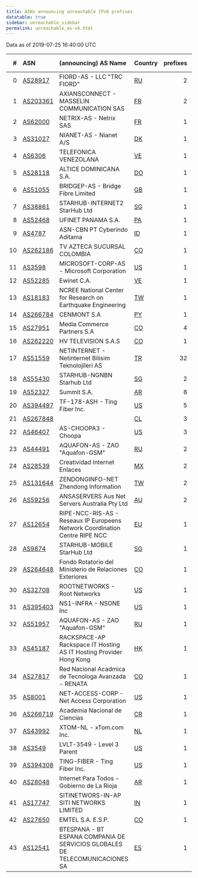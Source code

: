 ```yaml
---
title: ASNs announcing unreachable IPv6 prefixes
datatable: true
sidebar: unreachable_sidebar
permalink: unreachable_as-v6.html
---
```


Data as of 2019-07-25 16:40:00 UTC

<div class="datatable-begin"></div>

|   # | ASN                                      | (announcing) AS Name                                                         | Country                      |   prefixes |   unreachable /48s |
|----:|:-----------------------------------------|:-----------------------------------------------------------------------------|:-----------------------------|-----------:|-------------------:|
|   0 | [AS28917](unreachable_AS28917-v6.html)   | FIORD-AS - LLC "TRC FIORD"                                                   | [RU](unreachable_ru-v6.html) |          2 |             524289 |
|   1 | [AS203361](unreachable_AS203361-v6.html) | AXIANSCONNECT - MASSELIN COMMUNICATION SAS                                   | [FR](unreachable_fr-v6.html) |          2 |             524288 |
|   2 | [AS62000](unreachable_AS62000-v6.html)   | NETRIX-AS - Netrix SAS                                                       | [FR](unreachable_fr-v6.html) |          1 |             524288 |
|   3 | [AS31027](unreachable_AS31027-v6.html)   | NIANET-AS - Nianet A/S                                                       | [DK](unreachable_dk-v6.html) |          1 |             524288 |
|   4 | [AS6306](unreachable_AS6306-v6.html)     | TELEFONICA VENEZOLANA                                                        | [VE](unreachable_ve-v6.html) |          1 |              65536 |
|   5 | [AS28118](unreachable_AS28118-v6.html)   | ALTICE DOMINICANA S.A.                                                       | [DO](unreachable_do-v6.html) |          1 |              65536 |
|   6 | [AS51055](unreachable_AS51055-v6.html)   | BRIDGEP-AS - Bridge Fibre Limited                                            | [GB](unreachable_gb-v6.html) |          1 |              65536 |
|   7 | [AS38861](unreachable_AS38861-v6.html)   | STARHUB-INTERNET2 StarHub Ltd                                                | [SG](unreachable_sg-v6.html) |          1 |              65536 |
|   8 | [AS52468](unreachable_AS52468-v6.html)   | UFINET PANAMA S.A.                                                           | [PA](unreachable_pa-v6.html) |          1 |              65536 |
|   9 | [AS4787](unreachable_AS4787-v6.html)     | ASN-CBN PT Cyberindo Aditama                                                 | [ID](unreachable_id-v6.html) |          1 |              65536 |
|  10 | [AS262186](unreachable_AS262186-v6.html) | TV AZTECA SUCURSAL COLOMBIA                                                  | [CO](unreachable_co-v6.html) |          1 |              65536 |
|  11 | [AS3598](unreachable_AS3598-v6.html)     | MICROSOFT-CORP-AS - Microsoft Corporation                                    | [US](unreachable_us-v6.html) |          1 |              65536 |
|  12 | [AS52285](unreachable_AS52285-v6.html)   | Ewinet C.A.                                                                  | [VE](unreachable_ve-v6.html) |          1 |              65536 |
|  13 | [AS18183](unreachable_AS18183-v6.html)   | NCREE National Center for Research on Earthquake Engineering                 | [TW](unreachable_tw-v6.html) |          1 |              65536 |
|  14 | [AS266784](unreachable_AS266784-v6.html) | CENMONT S.A                                                                  | [PY](unreachable_py-v6.html) |          1 |               4096 |
|  15 | [AS27951](unreachable_AS27951-v6.html)   | Media Commerce Partners S.A                                                  | [CO](unreachable_co-v6.html) |          4 |               1024 |
|  16 | [AS262220](unreachable_AS262220-v6.html) | HV TELEVISION S.A.S                                                          | [CO](unreachable_co-v6.html) |          1 |                256 |
|  17 | [AS51559](unreachable_AS51559-v6.html)   | NETINTERNET - Netinternet Bilisim Teknolojileri AS                           | [TR](unreachable_tr-v6.html) |         32 |                 32 |
|  18 | [AS55430](unreachable_AS55430-v6.html)   | STARHUB-NGNBN Starhub Ltd                                                    | [SG](unreachable_sg-v6.html) |          2 |                  9 |
|  19 | [AS52327](unreachable_AS52327-v6.html)   | Summit S.A.                                                                  | [AR](unreachable_ar-v6.html) |          8 |                  8 |
|  20 | [AS394497](unreachable_AS394497-v6.html) | TF-178-ASH - Ting Fiber Inc.                                                 | [US](unreachable_us-v6.html) |          5 |                  5 |
|  21 | [AS267848](unreachable_AS267848-v6.html) |                                                                              | [CL](unreachable_cl-v6.html) |          3 |                  3 |
|  22 | [AS46407](unreachable_AS46407-v6.html)   | AS-CHOOPA3 - Choopa                                                          | [US](unreachable_us-v6.html) |          3 |                  3 |
|  23 | [AS44491](unreachable_AS44491-v6.html)   | AQUAFON-AS - ZAO "Aquafon-GSM"                                               | [RU](unreachable_ru-v6.html) |          2 |                  2 |
|  24 | [AS28539](unreachable_AS28539-v6.html)   | Creatividad Internet Enlaces                                                 | [MX](unreachable_mx-v6.html) |          2 |                  2 |
|  25 | [AS131644](unreachable_AS131644-v6.html) | ZENDONGINFO-NET Zhendong Information                                         | [TW](unreachable_tw-v6.html) |          2 |                  2 |
|  26 | [AS59256](unreachable_AS59256-v6.html)   | ANSASERVERS Aus Net Servers Australia Pty Ltd                                | [AU](unreachable_au-v6.html) |          2 |                  2 |
|  27 | [AS12654](unreachable_AS12654-v6.html)   | RIPE-NCC-RIS-AS - Reseaux IP Europeens Network Coordination Centre RIPE NCC  | [EU](unreachable_eu-v6.html) |          1 |                  1 |
|  28 | [AS9874](unreachable_AS9874-v6.html)     | STARHUB-MOBILE StarHub Ltd                                                   | [SG](unreachable_sg-v6.html) |          1 |                  1 |
|  29 | [AS264648](unreachable_AS264648-v6.html) | Fondo Rotatorio del Ministerio de Relaciones Exteriores                      | [CO](unreachable_co-v6.html) |          1 |                  1 |
|  30 | [AS32708](unreachable_AS32708-v6.html)   | ROOTNETWORKS - Root Networks                                                 | [US](unreachable_us-v6.html) |          1 |                  1 |
|  31 | [AS395403](unreachable_AS395403-v6.html) | NS1-INFRA - NSONE Inc                                                        | [US](unreachable_us-v6.html) |          1 |                  1 |
|  32 | [AS51957](unreachable_AS51957-v6.html)   | AQUAFON-AS - ZAO "Aquafon-GSM"                                               | [RU](unreachable_ru-v6.html) |          1 |                  1 |
|  33 | [AS45187](unreachable_AS45187-v6.html)   | RACKSPACE-AP Rackspace IT Hosting AS IT Hosting Provider Hong Kong           | [HK](unreachable_hk-v6.html) |          1 |                  1 |
|  34 | [AS27817](unreachable_AS27817-v6.html)   | Red Nacional Acadmica de Tecnologa Avanzada - RENATA                         | [CO](unreachable_co-v6.html) |          1 |                  1 |
|  35 | [AS8001](unreachable_AS8001-v6.html)     | NET-ACCESS-CORP - Net Access Corporation                                     | [US](unreachable_us-v6.html) |          1 |                  1 |
|  36 | [AS266719](unreachable_AS266719-v6.html) | Academia Nacional de Ciencias                                                | [CR](unreachable_cr-v6.html) |          1 |                  1 |
|  37 | [AS43992](unreachable_AS43992-v6.html)   | XTOM-NL - xTom.com Inc.                                                      | [NL](unreachable_nl-v6.html) |          1 |                  1 |
|  38 | [AS3549](unreachable_AS3549-v6.html)     | LVLT-3549 - Level 3 Parent                                                   | [US](unreachable_us-v6.html) |          1 |                  1 |
|  39 | [AS394308](unreachable_AS394308-v6.html) | TING-FIBER - Ting Fiber Inc.                                                 | [US](unreachable_us-v6.html) |          1 |                  1 |
|  40 | [AS28048](unreachable_AS28048-v6.html)   | Internet Para Todos - Gobierno de La Rioja                                   | [AR](unreachable_ar-v6.html) |          1 |                  1 |
|  41 | [AS17747](unreachable_AS17747-v6.html)   | SITINETWORS-IN-AP SITI NETWORKS LIMITED                                      | [IN](unreachable_in-v6.html) |          1 |                  1 |
|  42 | [AS27650](unreachable_AS27650-v6.html)   | EMTEL S.A. E.S.P.                                                            | [CO](unreachable_co-v6.html) |          1 |                  1 |
|  43 | [AS12541](unreachable_AS12541-v6.html)   | BTESPANA - BT ESPANA COMPANIA DE SERVICIOS GLOBALES DE TELECOMUNICACIONES SA | [ES](unreachable_es-v6.html) |          1 |                  1 |

<div class="datatable-end"></div>